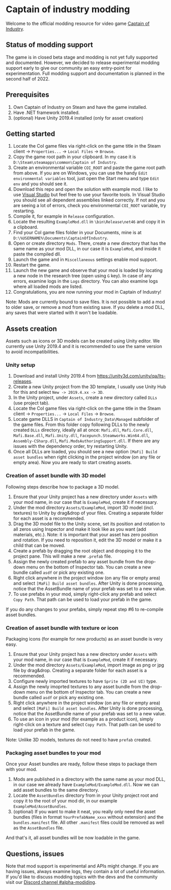 # Captain of industry modding

Welcome to the official modding resource for video game [Captain of Industry](captain-of-industry.com).

## Status of modding support

The game is in closed beta stage and modding is not yet fully supported and documented.
However, we decided to release experimental modding support early to give our community an easy entry-point for experimentation.
Full modding support and documentation is planned in the second half of 2022.

## Prerequisites

1. Own Captain of Industry on Steam and have the game installed.
2. Have .NET framework installed.
3. (optional) Have Unity 2019.4 installed (only for asset creation)

## Getting started

1. Locate the CoI game files via right-click on the game title in the Steam client -> `Properties...` -> `Local Files` -> `Browse`.
2. Copy the game root path in your clipboard. In my case it is `D:\Steam\steamapps\common\Captain of Industry`.
3. Create an environmental variable `COI_ROOT` and paste the game root path from above. If you are on Windows, you can use the handy `Edit environmental variables` tool, just open the Start menu and type `Edit env` and you should see it.
4. Download this repo and open the solution with example mod. I like to use [Visual Studio](https://visualstudio.microsoft.com/) but feel free to use your favorite tools. In Visual Studio you should see all dependent assemblies linked correctly. If not and you are seeing a lot of errors, check you environmental `COI_ROOT` variable, try restarting.
5. Compile it, for example in `Release` configuration.
6. Locate the resulting `ExampleMod.dll` in `\bin\Release\net46` and copy it in a clipboard.
7. Find your CoI game files folder in your Documents, mine is at `D:\%USERNAME%\Documents\CaptainOfIndustry`.
8. Open or create directory `Mods`. There, create a new directory that has the same name as your mod DLL, in our case it is `ExampleMod`, and inside it paste the compiled dll.
9. Launch the game and in `Miscellaneous` settings enable mod support.
10. Restart the game.
11. Launch the new game and observe that your mod is loaded by locating a new node in the research tree (open using `G` key). In case of any errors, examine logs in the `Logs` directory. You can also examine logs where all loaded mods are listed.
12. Congratulations, you are now running your mod in Captain of Industry!

Note: Mods are currently bound to save files. It is not possible to add a mod to older save, or remove a mod from existing save. If you delete a mod DLL, any saves that were started with it won't be loadable.

## Assets creation

Assets such as icons or 3D models can be created using Unity editor. We currently use Unity 2019.4 and it is recommended to use the same version to avoid incompatibilities.

### Unity setup

1. Download and install Unity 2019.4 from https://unity3d.com/unity/qa/lts-releases.
2. Create a new Unity project from the 3D template, I usually use Unity Hub for this and select `New -> 2019.4.xx -> 3D`.
3. In the Unity project, under `Assets`, create a new directory called `DLLs` (use project tab). 
4. Locate the CoI game files via right-click on the game title in the Steam client -> `Properties...` -> `Local Files` -> `Browse`.
5. Locate game DLLS in `Captain of Industry_Data\Managed` subfolder of the game files. From this folder copy following DLLs to the newly created `DLLs` directory, ideally all at once: `Mafi.dll`, `Mafi.Core.dll`, `Mafi.Base.dll`, `Mafi.Unity.dll`, `Facepunch.Steamworks.Win64.dll`, `Assembly-CSharp.dll`, `Mafi.ModsAuthoringSupport.dll`. If there are any issues with the dependency order, try restarting Unity.
6. Once all DLLs are loaded, you should see a new option `[MaFi] Build asset bundles` when right clicking in the project window (on any file or empty area). Now you are ready to start creating assets.

### Creation of asset bundle with 3D model

Following steps describe how to package a 3D model.

1. Ensure that your Unity project has a new directory under `Assets` with your mod name, in our case that is `ExampleMod`, create it if necessary.
2. Under the mod directory `Assets/ExampleMod`, import 3D model (incl. textures) to Unity by drag&drop of your files. Creating a separate folder for each asset is a recommended.
3. Drag the 3D model file to the Unity scene, set its position and rotation to all zeros using Inspector and make it look like as you want (add materials, etc.). Note: it is important that your asset has zero position and rotation. If you need to reposition it, edit the 3D model or make it a child that can be moved.
4. Create a prefab by dragging the root object and dropping it to the project pane. This will make a new `.prefab` file.
5. Assign the newly created prefab to any asset bundle from the drop-down menu on the bottom of Inspector tab. You can create a new bundle called `asdf` or pick any existing one.
6. Right click anywhere in the project window (on any file or empty area) and select `[MaFi] Build asset bundles`. After Unity is done processing, notice that the AssetBundle  name of your prefab was set to a new value.
7. To use prefabs in your mod, simply right-click any prefab and select `Copy Path`. That path can be used to load your prefab in the game.

If you do any changes to your prefabs, simply repeat step #6 to re-compile asset bundles.

### Creation of asset bundle with texture or icon

Packaging icons (for example for new products) as an asset bundle is very easy.

1. Ensure that your Unity project has a new directory under `Assets` with your mod name, in our case that is `ExampleMod`, create it if necessary.
2. Under the mod directory `Assets/ExampleMod`, import image as png or jpg file by drag&drop. Creating a separate folder for each asset is a recommended.
3. Configure newly imported textures to have `Sprite (2D and UI)` type.
4. Assign the newly imoprted textures to any asset bundle from the drop-down menu on the bottom of Inspector tab. You can create a new bundle called `asdf` or pick any existing one.
5. Right click anywhere in the project window (on any file or empty area) and select `[MaFi] Build asset bundles`. After Unity is done processing, notice that the AssetBundle  name of your prefab was set to a new value.
6. To use an icon in your mod (for example as a product icon), simply right-click on a texture and select `Copy Path`. That path can be used to load your prefab in the game.

Note: Unlike 3D models, textures do not need to have `prefab` created.

### Packaging asset bundles to your mod

Once your Asset bundles are ready, follow these steps to package them with your mod.

1. Mods are published in a directory with the same name as your mod DLL, in our case we already have `ExampleMod/ExampleMod.dll`. Now we can add asset bundles to the same directory.
2. Locate the `AssetBundles` directory from in your Unity project root and copy it to the root of your mod dir, in our example `ExampleMod/AssetBundles`.
3. (optional) If you want to make it neat, you really only need the asset bundles (files in format `YourPrefabName_xxxx` without extension) and the `bundles.manifest` file. All other `.manifest` files could be removed as well as the `AssetBundles` file.

And that's it, all asset bundles will be now loadable in the game.

## Questions, issues

Note that mod support is experimental and APIs might change.
If you are having issues, always examine logs, they contain a lot of useful information.
If you'd like to discuss modding topics with the devs and the community visit our [Discord channel #alpha-modiding](https://discord.gg/JxmUbGsNRU).
